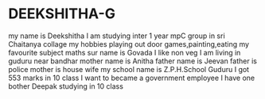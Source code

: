 # DEEKSHITHA-G
my name is Deekshitha
I am studying inter 1 year
mpC group in sri Chaitanya collage
my hobbies playing out door games,painting,eating
my favourite subject maths
sur name is Govada
I like non veg
I am living in guduru near bandhar
mother name is Anitha 
father name is Jeevan
father is police
mother is house wife
my school name is Z.P.H.School Guduru
I got 553 marks in 10 class
I want to became a government employee
I have one bother Deepak studying in 10 class

